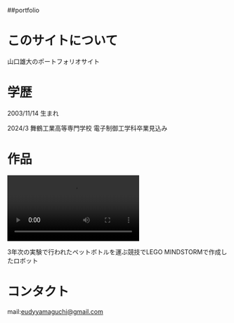 ##portfolio
<h1>このサイトについて</h1>
<p>山口雄大のポートフォリオサイト</p>

<h1>学歴</h1>
<p>2003/11/14 生まれ</p>
<p>2024/3 舞鶴工業高等専門学校 電子制御工学科卒業見込み</p>

<h1>作品</h1>
<video src="https://rr1---sn-npoeenll.c.drive.google.com/videoplayback?expire=1657101321&ei=ySPFYoDBCbeNp84Pub-LkAs&ip=126.205.195.58&cp=QVRKWUJfUFNQQlhPOkgtTmlVcWVqcVF3cHlicnJzdzBzMUs0YXJsQU5BUDRNVlFfWktIVkNJYWM&id=69b207f9f2438f0a&itag=22&source=webdrive&requiressl=yes&sc=yes&ttl=transient&susc=dr&driveid=1nARqxbKVDX0xsoehsUk4kRnJeaYTJHqh&app=explorer&mime=video/mp4&vprv=1&prv=1&dur=8.637&lmt=1644422684685348&subapp=DRIVE_WEB_FILE_VIEWER&txp=0011224&sparams=expire,ei,ip,cp,id,itag,source,requiressl,ttl,susc,driveid,app,mime,vprv,prv,dur,lmt&sig=AOq0QJ8wRAIgOWek7cBXzO35L0Cf12X3xiaWwWmqPlI6ZJx7PtLdOPECIEJ9mwNvECFJtcBAvbg1oXFh-2TwU0tGuFEenqpAQMX2&cpn=bwaq1kpAfyzhx32U&c=WEB_EMBEDDED_PLAYER&cver=1.20220629.01.00&redirect_counter=1&cm2rm=sn-ogueey7e&fexp=9420243&req_id=38387918e3e0a3ee&cms_redirect=yes&cmsv=e&mh=Yq&mm=34&mn=sn-npoeenll&ms=ltu&mt=1657086999&mv=m&mvi=1&pl=16&lsparams=mh,mm,mn,ms,mv,mvi,pl,sc&lsig=AG3C_xAwRgIhAOINrfIkgBAVV8jeZB1VtKe1k6XDVII2IZpLkbBJyScJAiEAmeGx-hlnsWUxjtIe7RzmAJc7XA27OTcjELnxeV6VzP4%3D" controls></video>
<p>3年次の実験で行われたペットボトルを運ぶ競技でLEGO MINDSTORMで作成したロボット</p>

<h1>コンタクト</h1>
<p>mail:<a href="mailto:eudyyamaguchi&#64;gmail.com">eudyyamaguchi&#64;gmail.com</a></p>

